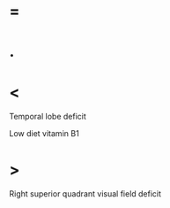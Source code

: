 # =

# .

# <

Temporal lobe deficit

Low diet vitamin B1

# >

Right superior quadrant visual field deficit
